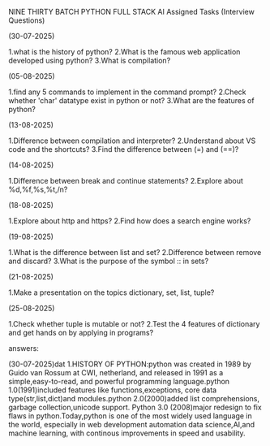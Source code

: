 NINE THIRTY BATCH PYTHON FULL STACK AI 
Assigned Tasks (Interview Questions)

(30-07-2025)

1.what is the history of python?
2.What is the famous web application developed using python?
3.What is compilation?

(05-08-2025)

1.find any 5 commands to implement in the command prompt?
2.Check whether 'char' datatype exist in python or not?
3.What are the features of python?

(13-08-2025)

1.Difference between compilation and interpreter?
2.Understand about VS code and the shortcuts?
3.Find the difference between (=) and (==)?

(14-08-2025)

1.Difference between break and continue statements?
2.Explore about %d,%f,%s,%t,/n?

(18-08-2025)

1.Explore about http and https? 
2.Find how does a search engine works?

(19-08-2025)

1.What is the difference between list and set?
2.Difference between remove and discard?
3.What is the purpose of the symbol :: in sets?

(21-08-2025)

1.Make a presentation on the topics dictionary, set, list, tuple?

(25-08-2025)

1.Check whether tuple is mutable or not?
2.Test the 4 features of dictionary and get hands on by applying in programs?

answers:

(30-07-2025)dat
1.HISTORY OF PYTHON:python was created in 1989 by Guido van Rossum at CWI, netherland, and released in 1991 as a
simple,easy-to-read, and powerful programming language.python 1.0(1991)included features like functions,exceptions,
core data type(str,list,dict)and modules.python 2.0(2000)added list comprehensions, garbage collection,unicode support.
Python 3.0 (2008)major redesign to fix flaws in python.Today,python is one of the most widely used language in the world,
especially in web development automation data science,AI,and machine learning, with continous improvements in speed and usability.


